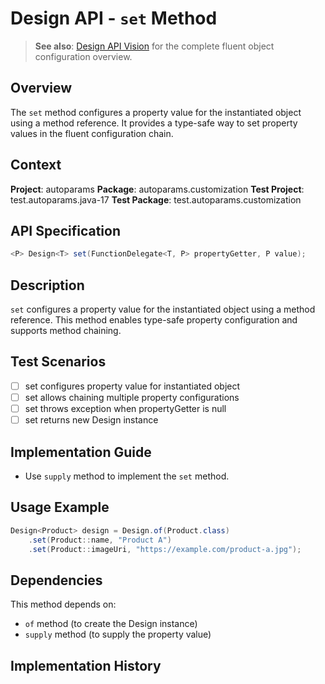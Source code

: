 # Design API - `set` Method

> **See also**: [Design API Vision](design.md) for the complete fluent object configuration overview.

## Overview

The `set` method configures a property value for the instantiated object using a method reference. It provides a type-safe way to set property values in the fluent configuration chain.

## Context

**Project**: autoparams
**Package**: autoparams.customization
**Test Project**: test.autoparams.java-17
**Test Package**: test.autoparams.customization

## API Specification

```java
<P> Design<T> set(FunctionDelegate<T, P> propertyGetter, P value);
```

## Description

`set` configures a property value for the instantiated object using a method reference. This method enables type-safe property configuration and supports method chaining.

## Test Scenarios

- [ ] set configures property value for instantiated object
- [ ] set allows chaining multiple property configurations
- [ ] set throws exception when propertyGetter is null
- [ ] set returns new Design instance

## Implementation Guide

- Use `supply` method to implement the `set` method.

## Usage Example

```java
Design<Product> design = Design.of(Product.class)
    .set(Product::name, "Product A")
    .set(Product::imageUri, "https://example.com/product-a.jpg");
```

## Dependencies

This method depends on:
- `of` method (to create the Design instance)
- `supply` method (to supply the property value)

## Implementation History
